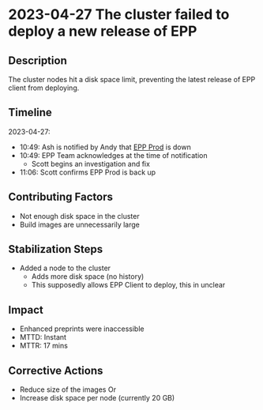 # 2023-04-27 The cluster failed to deploy a new release of EPP

## Description

The cluster nodes hit a disk space limit, preventing the latest release of EPP client from deploying.

## Timeline

2023-04-27:

- 10:49: Ash is notified by Andy that [EPP Prod](https://elifesciences.org/reviewed-preprints/87147) is down
- 10:49: EPP Team acknowledges at the time of notification
  - Scott begins an investigation and fix
- 11:06: Scott confirms EPP Prod is back up

## Contributing Factors

- Not enough disk space in the cluster
- Build images are unnecessarily large

## Stabilization Steps

- Added a node to the cluster
  - Adds more disk space (no history)
  - This supposedly allows EPP Client to deploy, this in unclear

## Impact

- Enhanced preprints were inaccessible
- MTTD: Instant
- MTTR: 17 mins

## Corrective Actions

- Reduce size of the images
Or
- Increase disk space per node (currently 20 GB)
